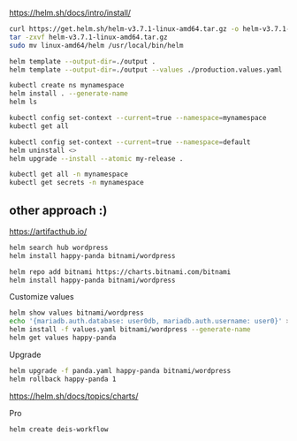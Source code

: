 https://helm.sh/docs/intro/install/

```sh
curl https://get.helm.sh/helm-v3.7.1-linux-amd64.tar.gz -o helm-v3.7.1-linux-amd64.tar.gz
tar -zxvf helm-v3.7.1-linux-amd64.tar.gz
sudo mv linux-amd64/helm /usr/local/bin/helm
```

```sh
helm template --output-dir=./output .
helm template --output-dir=./output --values ./production.values.yaml .

```

```sh
kubectl create ns mynamespace
helm install . --generate-name
helm ls

kubectl config set-context --current=true --namespace=mynamespace
kubectl get all

kubectl config set-context --current=true --namespace=default
helm uninstall <>
helm upgrade --install --atomic my-release .

kubectl get all -n mynamespace
kubectl get secrets -n mynamespace

```

## other approach :)

https://artifacthub.io/

```sh
helm search hub wordpress
helm install happy-panda bitnami/wordpress

helm repo add bitnami https://charts.bitnami.com/bitnami
helm install happy-panda bitnami/wordpress
```

Customize values
```sh
helm show values bitnami/wordpress
echo '{mariadb.auth.database: user0db, mariadb.auth.username: user0}' > values.yaml
helm install -f values.yaml bitnami/wordpress --generate-name
helm get values happy-panda
```

Upgrade
```sh
helm upgrade -f panda.yaml happy-panda bitnami/wordpress
helm rollback happy-panda 1
```

https://helm.sh/docs/topics/charts/

Pro
```sh
helm create deis-workflow
```